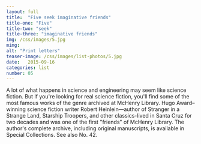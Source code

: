 ```yaml
---
layout: full
title:  "Five seek imaginative friends"
title-one: "Five"
title-two: "seek"
title-three: "imaginative friends"
img: /css/images/5.jpg
mimg: 
alt: "Print letters"
teaser-image: /css/images/list-photos/5.jpg
date:   2015-09-16
categories: list
number: 05
---
```

A lot of what happens in science and engineering may seem like science fiction. But if you're looking for real science fiction, you'll find some of the most famous works of the genre archived at McHenry Library. Hugo Award–winning science fiction writer Robert Heinlein—author of Stranger in a Strange Land, Starship Troopers, and other classics-lived in Santa Cruz for two decades and was one of the first "friends" of McHenry Library. The author's complete archive, including original manuscripts, is available in Special Collections. See also No. 42.